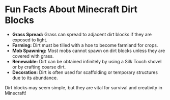 # Fun Facts About Minecraft Dirt Blocks

- **Grass Spread:** Grass can spread to adjacent dirt blocks if they are exposed to light.
- **Farming:** Dirt must be tilled with a hoe to become farmland for crops.
- **Mob Spawning:** Most mobs cannot spawn on dirt blocks unless they are covered with grass.
- **Renewable:** Dirt can be obtained infinitely by using a Silk Touch shovel or by crafting coarse dirt.
- **Decoration:** Dirt is often used for scaffolding or temporary structures due to its abundance.

Dirt blocks may seem simple, but they are vital for survival and creativity in Minecraft!

